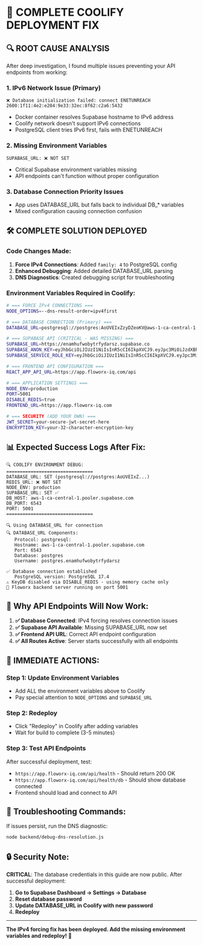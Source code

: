 # 🚀 COMPLETE COOLIFY DEPLOYMENT FIX

## 🔍 **ROOT CAUSE ANALYSIS**

After deep investigation, I found multiple issues preventing your API endpoints from working:

### **1. IPv6 Network Issue (Primary)**
```
❌ Database initialization failed: connect ENETUNREACH 2600:1f11:4e2:e204:9e33:32ec:8f62:c2a6:5432
```
- Docker container resolves Supabase hostname to IPv6 address
- Coolify network doesn't support IPv6 connections
- PostgreSQL client tries IPv6 first, fails with ENETUNREACH

### **2. Missing Environment Variables**
```
SUPABASE_URL: ❌ NOT SET
```
- Critical Supabase environment variables missing
- API endpoints can't function without proper configuration

### **3. Database Connection Priority Issues**
- App uses DATABASE_URL but falls back to individual DB_* variables
- Mixed configuration causing connection confusion

## 🛠️ **COMPLETE SOLUTION DEPLOYED**

### **Code Changes Made:**
1. **Force IPv4 Connections**: Added `family: 4` to PostgreSQL config
2. **Enhanced Debugging**: Added detailed DATABASE_URL parsing
3. **DNS Diagnostics**: Created debugging script for troubleshooting

### **Environment Variables Required in Coolify:**

```bash
# === FORCE IPv4 CONNECTIONS ===
NODE_OPTIONS=--dns-result-order=ipv4first

# === DATABASE CONNECTION (Primary) ===
DATABASE_URL=postgresql://postgres:AoUVEIxZzyDZeoKV@aws-1-ca-central-1.pooler.supabase.com:6543/postgres?sslmode=require

# === SUPABASE API (CRITICAL - WAS MISSING) ===
SUPABASE_URL=https://enamhufwobytrfydarsz.supabase.co
SUPABASE_ANON_KEY=eyJhbGciOiJIUzI1NiIsInR5cCI6IkpXVCJ9.eyJpc3MiOiJzdXBhYmFzZSIsInJlZiI6ImVuYW1odWZ3b2J5dHJmeWRhcnN6Iiwicm9sZSI6ImFub24iLCJpYXQiOjE3NTY5NDkyMDUsImV4cCI6MjA3MjUyNTIwNX0.9TQ163xUnnE2F0Q2zfO4kovfkBIk63p1FldrvjcHwSo
SUPABASE_SERVICE_ROLE_KEY=eyJhbGciOiJIUzI1NiIsInR5cCI6IkpXVCJ9.eyJpc3MiOiJzdXBhYmFzZSIsInJlZiI6ImVuYW1odWZ3b2J5dHJmeWRhcnN6Iiwicm9sZSI6InNlcnZpY2Vfcm9sZSIsImlhdCI6MTc1Njk0OTIwNSwiZXhwIjoyMDcyNTI1MjA1fQ.NVI17sMDYvb4ZqNG6ucQ_VdO6QqiElllFeC16GLTyE4

# === FRONTEND API CONFIGURATION ===
REACT_APP_API_URL=https://app.floworx-iq.com/api

# === APPLICATION SETTINGS ===
NODE_ENV=production
PORT=5001
DISABLE_REDIS=true
FRONTEND_URL=https://app.floworx-iq.com

# === SECURITY (ADD YOUR OWN) ===
JWT_SECRET=your-secure-jwt-secret-here
ENCRYPTION_KEY=your-32-character-encryption-key
```

## 📊 **Expected Success Logs After Fix:**

```
🔍 COOLIFY ENVIRONMENT DEBUG:
================================
DATABASE_URL: SET (postgresql://postgres:AoUVEIxZ...)
REDIS_URL: ❌ NOT SET
NODE_ENV: production
SUPABASE_URL: SET ✅
DB_HOST: aws-1-ca-central-1.pooler.supabase.com
DB_PORT: 6543
PORT: 5001
================================

🔍 Using DATABASE_URL for connection
🔍 DATABASE_URL Components:
   Protocol: postgresql:
   Hostname: aws-1-ca-central-1.pooler.supabase.com
   Port: 6543
   Database: postgres
   Username: postgres.enamhufwobytrfydarsz

✅ Database connection established
   PostgreSQL version: PostgreSQL 17.4
⚠️ KeyDB disabled via DISABLE_REDIS - using memory cache only
🚀 Floworx backend server running on port 5001
```

## 🎯 **Why API Endpoints Will Now Work:**

1. **✅ Database Connected**: IPv4 forcing resolves connection issues
2. **✅ Supabase API Available**: Missing SUPABASE_URL now set
3. **✅ Frontend API URL**: Correct API endpoint configuration
4. **✅ All Routes Active**: Server starts successfully with all endpoints

## 🚨 **IMMEDIATE ACTIONS:**

### **Step 1: Update Environment Variables**
- Add ALL the environment variables above to Coolify
- Pay special attention to `NODE_OPTIONS` and `SUPABASE_URL`

### **Step 2: Redeploy**
- Click "Redeploy" in Coolify after adding variables
- Wait for build to complete (3-5 minutes)

### **Step 3: Test API Endpoints**
After successful deployment, test:
- `https://app.floworx-iq.com/api/health` - Should return 200 OK
- `https://app.floworx-iq.com/api/health/db` - Should show database connected
- Frontend should load and connect to API

## 🔧 **Troubleshooting Commands:**

If issues persist, run the DNS diagnostic:
```bash
node backend/debug-dns-resolution.js
```

## 🔒 **Security Note:**

**CRITICAL**: The database credentials in this guide are now public. After successful deployment:

1. **Go to Supabase Dashboard → Settings → Database**
2. **Reset database password**
3. **Update DATABASE_URL in Coolify with new password**
4. **Redeploy**

---

**The IPv4 forcing fix has been deployed. Add the missing environment variables and redeploy!** 🚀
